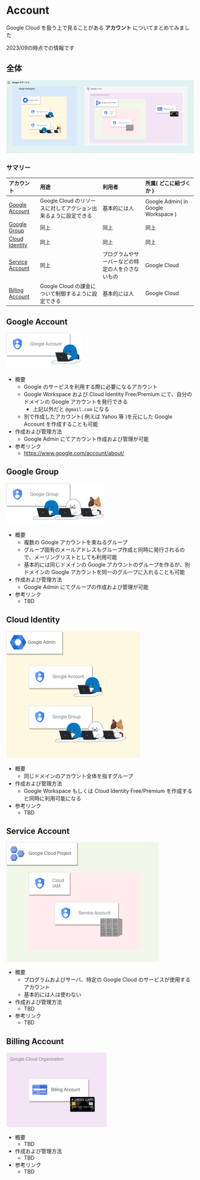 # Account

Google Cloud を扱う上で見ることがある **アカウント** についてまとめてみました

2023/09の時点での情報です

## 全体

![](./_img/01-all.png)

### サマリー

アカウント | 用途 | 利用者 | 所属( どこに紐づくか )
:- | :- | :- | :-
[Google Account](./README.md#google-account) | Google Cloud のリソースに対してアクション出来るように設定できる | 基本的には人 | Google Admin( in Google Workspace )
[Google Group](./README.md#google-group) | 同上 | 同上 | 同上
[Cloud Identity](./README.md#cloud-identity) | 同上 | 同上 | 同上
[Service Account](./README.md#service-account) | 同上 | プログラムやサーバーなどの特定の人を介さないもの | Google Cloud 
[Billing Account](./README.md#billing-account) | Google Cloud の課金について制御するように設定できる | 基本的には人 | Google Cloud 

## Google Account

![](./_img/02-google-account.png)

- 概要
  - Google のサービスを利用する際に必要になるアカウント
  - Google Workspace および Cloud Identity Free/Premium にて、自分のドメインの Google アカウントを発行できる
    - 上記以外だと `@gmail.com` になる
  - 別で作成したアカウント( 例えば Yahoo 等 )を元にした Google Account を作成することも可能
- 作成および管理方法
  - Google Admin にてアカウント作成および管理が可能
- 参考リンク
  - https://www.google.com/account/about/

## Google Group

![](./_img/03-google-group.png)

- 概要
  - 複数の Google アカウントを束ねるグループ
  - グループ固有のメールアドレスもグループ作成と同時に発行されるので、メーリングリストとしても利用可能
  - 基本的には同じドメインの Google アカウントのグループを作るが、別ドメインの Google アカウントを同一のグループに入れることも可能
- 作成および管理方法
  - Google Admin にてグループの作成および管理が可能
- 参考リンク
  - TBD

## Cloud Identity

![](./_img/04-cloud-identity.png)

- 概要
  - 同じドメインのアカウント全体を指すグループ
- 作成および管理方法
  - Google Workspace もしくは Cloud Identity Free/Premium を作成すると同時に利用可能になる
- 参考リンク
  - TBD

## Service Account

![](./_img/05-service-account.png)

- 概要
  - プログラムおよびサーバ、特定の Google Cloud のサービスが使用するアカウント
  - 基本的には人は使わない
- 作成および管理方法
  - TBD
- 参考リンク
  - TBD

## Billing Account

![](./_img/06-billing-account.png)

- 概要
  - TBD
- 作成および管理方法
  - TBD
- 参考リンク
  - TBD


